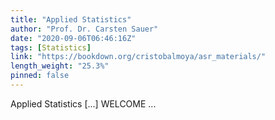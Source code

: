 ```yaml
---
title: "Applied Statistics"
author: "Prof. Dr. Carsten Sauer"
date: "2020-09-06T06:46:16Z"
tags: [Statistics]
link: "https://bookdown.org/cristobalmoya/asr_materials/"
length_weight: "25.3%"
pinned: false
---
```


Applied Statistics [...] WELCOME ...
